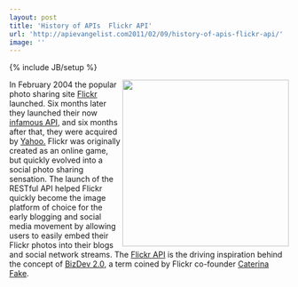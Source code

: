 ```yaml
---
layout: post
title: 'History of APIs  Flickr API'
url: 'http://apievangelist.com2011/02/09/history-of-apis-flickr-api/'
image: ''
---
```

{% include JB/setup %}
<a href="http://www.flickr.com"><img src="http://kinlane-productions.s3.amazonaws.com/flickr/flickr-beta.png"  width="300" align="right" /></a>In February 2004 the popular photo sharing site <a href="http://www.flickr.com">Flickr</a> launched. Six months later they launched their now <a href="http://www.flickr.com/services/api/">infamous API</a>, and six months after that, they were acquired by <a  title="Yahoo!"  href="http://www.yahoo.com">Yahoo.</a>
Flickr was originally created as an online game, but quickly evolved into a social photo sharing sensation.
The launch of the RESTful API helped Flickr quickly become the image platform of choice for the early blogging and social media movement by allowing users to easily embed their Flickr photos into their blogs and social network streams.
The <a href="http://www.flickr.com/services/api/" target="_blank">Flickr API</a> is the driving inspiration behind the concept of <a href="http://blog.apievangelist.com/2010/10/07/biz-dev-2-0/" target="_blank">BizDev 2.0</a>, a term coined by Flickr co-founder <a href="http://caterina.net/" target="_blank">Caterina Fake</a>.
